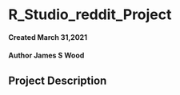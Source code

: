 # R_Studio_reddit_Project

#### Created March 31,2021
#### Author James S Wood

## Project Description
